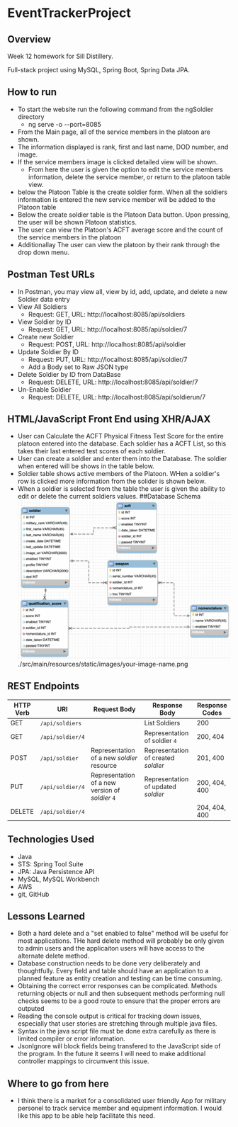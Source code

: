 # EventTrackerProject

## Overview

Week 12 homework for Sill Distillery.

Full-stack project using MySQL, Spring Boot, Spring Data JPA.

## How to run
* To start the website run the following command from the ngSoldier directory
  * ng serve -o --port=8085
* From the Main page, all of the service members in the platoon are shown.
* The information displayed is rank, first and last name, DOD number, and image.
* If the service members image is clicked detailed view will be shown.
  * From here the user is given the option to edit the service members information, delete the service member, or return to the platoon table view.
* below the Platoon Table is the create soldier form.  When all the soldiers information is entered the new service member will be added to the Platoon table
* Below the create soldier table is the Platoon Data button. Upon pressing, the user will be shown Platoon statistics.
 * The user can view the Platoon's ACFT average score and the count of the service members in the platoon
 * Additionallay The user can view the platoon by their rank through the drop down menu. 


## Postman Test URLs
* In Postman, you may view all, view by id, add, update, and delete a new Soldier data entry
* View All Soldiers
  * Request: GET, URL: http://localhost:8085/api/soldiers
* View Soldier by ID
  * Request: GET, URL: http://localhost:8085/api/soldier/7
* Create new Soldier
  * Request: POST, URL: http://localhost:8085/api/soldier
* Update Soldier By ID
  * Request: PUT, URL: http://localhost:8085/api/soldier/7
  * Add a Body set to Raw JSON type
* Delete Soldier by ID from DataBase
  * Request: DELETE, URL: http://localhost:8085/api/soldier/7
* Un-Enable Soldier
  * Request: DELETE, URL: http://localhost:8085/api/soldierun/7

## HTML/JavaScript Front End using XHR/AJAX
* User can Calculate the ACFT Physical Fitness Test Score for the entire platoon entered into the database.  Each soldier has a ACFT List, so this takes their last entered test scores of each soldier.
* User can create a soldier and enter them into the Database.  The soldier when entered will be shows in the table below.
* Soldier table shows active members of the Platoon.  WHen a soldier's row is clicked more information from the solider is shown below.
* When a soldier is selected from the table the user is given the ability to edit or delete the current soldiers values.
##Database Schema 
![Database Schema](SoldierTracker/src/main/resources/static/images/SoldierAppSchemaDiagram.png)
./src/main/resources/static/images/your-image-name.png
## REST Endpoints
| HTTP Verb | URI                  | Request Body | Response Body | Response Codes |
|-----------|----------------------|--------------|---------------|----------------|
| GET       | `/api/soldiers`      |              | List Soldiers    | 200 |
| GET       | `/api/soldier/4`   |              | Representation of soldier `4` | 200, 404 |
| POST      | `/api/soldier`      | Representation of a new _soldier_ resource | Representation of created _soldier_ | 201, 400 |
| PUT       | `/api/soldier/4`   | Representation of a new version of _soldier_ `4` | Representation of updated _soldier_ | 200, 404, 400 |
| DELETE    | `/api/soldier/4`   |              | | 204, 404, 400 |
## Technologies Used

* Java
* STS: Spring Tool Suite
* JPA: Java Persistence API
* MySQL, MySQL Workbench
* AWS
* git, GitHub

## Lessons Learned
* Both a hard delete and a "set enabled to false" method will be useful for most applications.  THe hard delete method will probably be only given to admin users and the applicaiton users will have access to the alternate delete method.
* Database construction needs to be done very deliberately and thoughtfully.  Every field and table should have an application to a planned feature as entity creation and testing can be time consuming.
* Obtaining the correct error responses can be complicated. Methods returning objects or null and then subsequent methods performing null checks seems to be a good route to ensure that the proper errors are outputed
* Reading the console output is critical for tracking down issues, especially that user stories are stretching through multiple java files.
* Syntax in the java script file must be done extra carefully as there is limited compiler or error information.
* JsonIgnore will block fields being transfered to the JavaScript side of the program.  In the future it seems I will need to make additional controller mappings to circumvent this issue.

## Where to go from here
* I think there is a market for a consolidated user friendly App for military personel to track service member and equipment information.  I would like this app to be able help facilitate this need.


